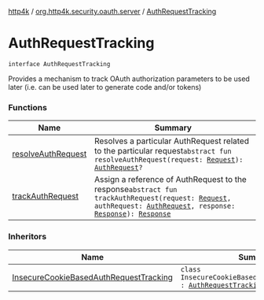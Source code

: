 [http4k](../../index.md) / [org.http4k.security.oauth.server](../index.md) / [AuthRequestTracking](./index.md)

# AuthRequestTracking

`interface AuthRequestTracking`

Provides a mechanism to track OAuth authorization parameters to be used later
(i.e. can be used later to generate code and/or tokens)

### Functions

| Name | Summary |
|---|---|
| [resolveAuthRequest](resolve-auth-request.md) | Resolves a particular AuthRequest related to the particular request`abstract fun resolveAuthRequest(request: `[`Request`](../../org.http4k.core/-request/index.md)`): `[`AuthRequest`](../-auth-request/index.md)`?` |
| [trackAuthRequest](track-auth-request.md) | Assign a reference of AuthRequest to the response`abstract fun trackAuthRequest(request: `[`Request`](../../org.http4k.core/-request/index.md)`, authRequest: `[`AuthRequest`](../-auth-request/index.md)`, response: `[`Response`](../../org.http4k.core/-response/index.md)`): `[`Response`](../../org.http4k.core/-response/index.md) |

### Inheritors

| Name | Summary |
|---|---|
| [InsecureCookieBasedAuthRequestTracking](../-insecure-cookie-based-auth-request-tracking/index.md) | `class InsecureCookieBasedAuthRequestTracking : `[`AuthRequestTracking`](./index.md) |
